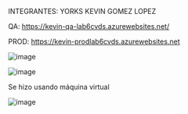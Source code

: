 INTEGRANTES: YORKS KEVIN GOMEZ LOPEZ

QA: https://kevin-qa-lab6cvds.azurewebsites.net/

PROD: https://kevin-prodlab6cvds.azurewebsites.net

![image](https://user-images.githubusercontent.com/23731047/198201953-a48c695e-1d4f-42dc-ae45-828fa7164287.png)

![image](https://user-images.githubusercontent.com/23731047/198202342-0fb03850-307c-4ba7-b9dd-748d620440bf.png)

Se hizo usando máquina virtual

![image](https://user-images.githubusercontent.com/23731047/198202397-68dd4c85-bdc1-4401-aab8-8803ab730bbd.png)
